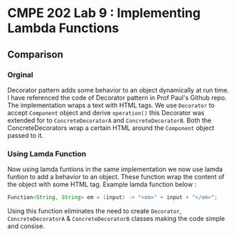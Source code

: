 # CMPE 202 Lab 9 : Implementing Lambda Functions

## Comparison

### Orginal

Decorator pattern adds some behavior to an object dynamically at run time. I have referenced the code of Decorator pattern in Prof Paul's Github repo. The implementation wraps a text with HTML tags. We use `Decorator` to accept `Component` object and derive `operation()` this Decorator was extended for to `ConcreteDecoratorA` and `ConcreteDecoratorB`. Both the ConcreteDecorators wrap a certain HTML around the `Component` object passed to it.

### Using Lamda Function

Now using lamda funtions in the same implementation we now use lamda funtion to add a behavior to an object. These function wrap the content of the object with some HTML tag. Example lamda function below :

```java
Function<String, String> em = (input) -> "<em>" + input + "</em>";
```

Using this function eliminates the need to create `Decorator`, `ConcreteDecoratorA` & `ConcreteDecoratorB` classes making the code simple and consise.


